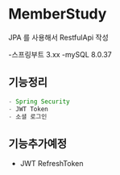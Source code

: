 # MemberStudy

JPA 를 사용해서 RestfulApi 작성

-스프링부트 3.xx
-mySQL 8.0.37
## 기능정리
```java
- Spring Security
- JWT Token
- 소셜 로그인
```

## 기능추가예정
 - JWT RefreshToken 
